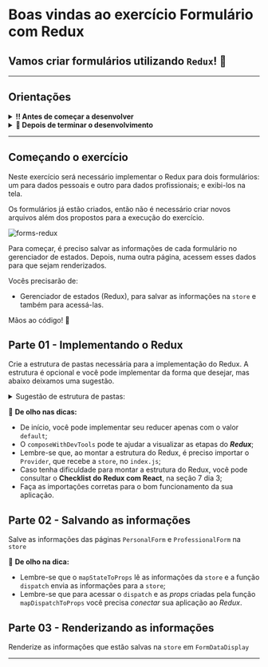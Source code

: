 # Boas vindas ao exercício Formulário com Redux

## Vamos criar formulários utilizando `Redux`! 🚀

---

## Orientações

<details>
  <summary><strong>‼️ Antes de começar a desenvolver</strong></summary><br/>
- Crie um fork desse projeto, para isso siga esse [tutorial de como realizar um fork](https://guides.github.com/activities/forking/).
- Após fazer o fork, clone o repositório criado para o seu computador.
- Rode o comando `npm install`.
- Vá para a branch `main` do seu projeto e execute o comando `git branch` ou `git branch -a`.
- O exercício deverá ser feito na branch `main`.

</details>

<details>
  <summary><strong>🤝 Depois de terminar o desenvolvimento</strong></summary><br/>

Após a solução dos exercícios, abra um PR no seu repositório forkado e, se quiser, mergeie para a `main`. Sinta-se à vontade!

**Atenção!**: Ao criar o PR,  você irá se deparar com essa tela:

![PR do exercício](images/examplepr.png)

É necessário realizar uma mudança. Para isso, clique no _base repository_ como na imagem abaixo:

![Mudando a base do repositório](images/change-base.png)

Mude para o seu repositório. Seu nome estará na frente do nome dele, por exemplo: `antonio/TicTacToe`. Depois desse passo a página deve ficar assim:

![Após mudança](images/after-change.png)

Agora, basta criar o PULL REQUEST clicando no botão `Create Pull Request`.

> 💡 Realize esse processo para cada PR que abrir.

</details>

---

## Começando o exercício

Neste exercício será necessário implementar o Redux para dois formulários: um para dados pessoais e outro para dados profissionais; e exibi-los na tela.

Os formulários já estão criados, então não é necessário criar novos arquivos além dos propostos para a execução do exercício.

![forms-redux](form-redux.gif)

Para começar, é preciso salvar as informações de cada formulário no gerenciador de estados. Depois, numa outra página, acessem esses dados para que sejam renderizados.

Vocês precisarão de:

- Gerenciador de estados (Redux), para salvar as informações na `store` e também para acessá-las.

Mãos ao código! 💪

## Parte 01 - Implementando o Redux

Crie a estrutura de pastas necessária para a implementação do Redux. A estrutura é opcional e você pode implementar da forma que desejar, mas abaixo deixamos uma sugestão.

<details>
  <summary>
    Sugestão de estrutura de pastas:
  </summary>

- Crie a pasta `src/redux` para agrupar todos os arquivos relacionados ao Redux;
- Crie a pasta `src/redux/actions/` para armazenar as `actions` do projeto;
- Crie a pasta `src/redux/reducers` para armazenar os `reducers` do projeto;
- Crie o arquivo `src/redux/index.js`, que será o arquivo responsável por criar e exportar a `store` da aplicação.
- Implemente o `reducer`.
- Implemente a `store`.
- Implemente as `actions`.

</details>

👀 **De olho nas dicas:**

- De início, você pode implementar seu reducer apenas com o valor `default`;
- O `composeWithDevTools` pode te ajudar a visualizar as etapas do **_Redux_**;
- Lembre-se que, ao montar a estrutura do Redux, é preciso importar o `Provider`, que recebe a `store`, no `index.js`;
- Caso tenha dificuldade para montar a estrutura do Redux, você pode consultar o **Checklist do Redux com React**, na seção 7 dia 3;
- Faça as importações corretas para o bom funcionamento da sua aplicação.

## Parte 02 - Salvando as informações

Salve as informações das páginas `PersonalForm` e `ProfessionalForm` na `store`

👀 **De olho na dica:**  

- Lembre-se que o `mapStateToProps` lê as informações da `store` e a função `dispatch` envia as informações para a `store`;
- Lembre-se que para acessar o `dispatch` e as _props_ criadas pela função `mapDispatchToProps` você precisa _conectar_ sua aplicação ao _Redux_.

## Parte 03 - Renderizando as informações

Renderize as informações que estão salvas na `store` em `FormDataDisplay`

---
